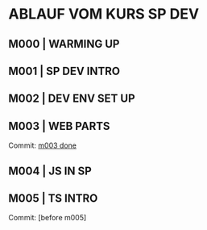 # ABLAUF VOM KURS SP DEV

## M000 | WARMING UP

## M001 | SP DEV INTRO

## M002 | DEV ENV SET UP

## M003 | WEB PARTS

Commit: [m003 done](https://github.com/ppedvAG/2021-04-12-SP-DEV/commit/03f266238f3d30af84567440e12f6f564c114a90)

## M004 | JS IN SP

## M005 | TS INTRO

Commit: [before m005]
